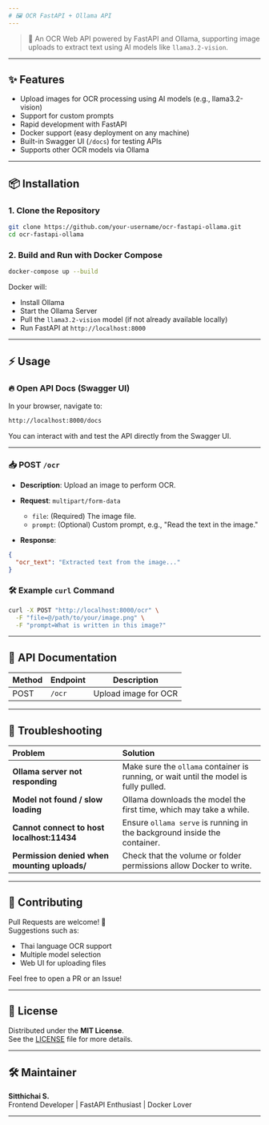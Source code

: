 ```yaml
---
# 🖼️ OCR FastAPI + Ollama API
---
```


> 🚀 An OCR Web API powered by FastAPI and Ollama, supporting image uploads to extract text using AI models like `llama3.2-vision`.

---

## ✨ Features

- Upload images for OCR processing using AI models (e.g., llama3.2-vision)
- Support for custom prompts
- Rapid development with FastAPI
- Docker support (easy deployment on any machine)
- Built-in Swagger UI (`/docs`) for testing APIs
- Supports other OCR models via Ollama

---

## 📦 Installation

### 1. Clone the Repository

```bash
git clone https://github.com/your-username/ocr-fastapi-ollama.git
cd ocr-fastapi-ollama
```

### 2. Build and Run with Docker Compose

```bash
docker-compose up --build
```

Docker will:

- Install Ollama
- Start the Ollama Server
- Pull the `llama3.2-vision` model (if not already available locally)
- Run FastAPI at `http://localhost:8000`

---

## ⚡ Usage

### 🔥 Open API Docs (Swagger UI)

In your browser, navigate to:

```bash
http://localhost:8000/docs
```

You can interact with and test the API directly from the Swagger UI.

---

### 📥 POST `/ocr`

- **Description**: Upload an image to perform OCR.
- **Request**: `multipart/form-data`
  - `file`: (Required) The image file.
  - `prompt`: (Optional) Custom prompt, e.g., "Read the text in the image."

- **Response**:

```json
{
  "ocr_text": "Extracted text from the image..."
}
```

### 🛠 Example `curl` Command

```bash
curl -X POST "http://localhost:8000/ocr" \
  -F "file=@/path/to/your/image.png" \
  -F "prompt=What is written in this image?"
```

---

## 📖 API Documentation

| Method | Endpoint | Description         |
|--------|----------|---------------------|
| POST   | `/ocr`    | Upload image for OCR |

---

## 🐛 Troubleshooting

| Problem | Solution |
|:--------|:---------|
| **Ollama server not responding** | Make sure the `ollama` container is running, or wait until the model is fully pulled. |
| **Model not found / slow loading** | Ollama downloads the model the first time, which may take a while. |
| **Cannot connect to host localhost:11434** | Ensure `ollama serve` is running in the background inside the container. |
| **Permission denied when mounting uploads/** | Check that the volume or folder permissions allow Docker to write. |

---

## 🤝 Contributing

Pull Requests are welcome! 🎉  
Suggestions such as:

- Thai language OCR support
- Multiple model selection
- Web UI for uploading files

Feel free to open a PR or an Issue!

---

## 📜 License

Distributed under the **MIT License**.  
See the [LICENSE](LICENSE) file for more details.

---

## 🛠 Maintainer

**Sitthichai S.**  
Frontend Developer | FastAPI Enthusiast | Docker Lover

---
